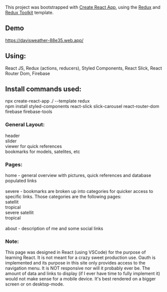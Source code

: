This project was bootstrapped with [Create React App](https://github.com/facebook/create-react-app), using the [Redux](https://redux.js.org/) and [Redux Toolkit](https://redux-toolkit.js.org/) template.

## Demo
https://davisweather-88e35.web.app/

## Using:

React JS, Redux (actions, reducers), Styled Components, React Slick, React Router Dom, Firebase

## Install commands used:

npx create-react-app ./ --template redux<br />
npm install styled-components react-slick slick-carousel react-router-dom firebase firebase-tools

### General Layout:

header<br />
slider<br />
viewer for quick references <br />
bookmarks for models, satelites, etc

### Pages:

home - general overview with pictures, quick references and database populated links<br /> <br />
severe - bookmarks are broken up into categories for quicker access to specific links. Those categories are the following pages: <br />
satellit<br />
tropical <br />
severe satellit<br /> 
tropical <br /><br />
about - description of me and some social links

### Note:

This page was designed in React (using VSCode) for the purpose of learning React. It is not meant for a crazy sweet production use. Oauth is implemented and its purpose in this site only provides access to the navigation menu. It is NOT responsive nor will it probably ever be. The amount of data and links to display (if I ever have time to fully implement it) would not make sense for a mobile device. It's best rendered on a bigger screen or on desktop-mode.
